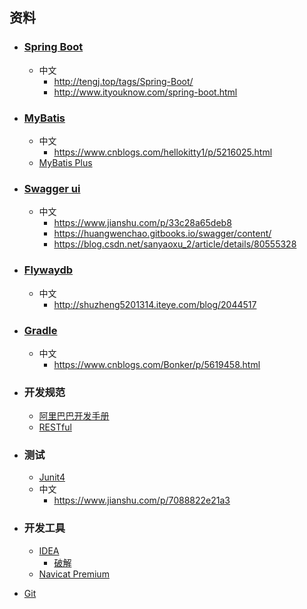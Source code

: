 ## 资料

- ###  [Spring Boot](https://docs.spring.io/spring-boot/docs/1.5.18.BUILD-SNAPSHOT/reference/htmlsingle/)

  - 中文
    - http://tengj.top/tags/Spring-Boot/
    - http://www.ityouknow.com/spring-boot.html

- ### [MyBatis](http://www.mybatis.org/mybatis-3/zh/index.html)

  - 中文
    - https://www.cnblogs.com/hellokitty1/p/5216025.html
  - [MyBatis Plus](http://mp.baomidou.com/guide/)

- ### [Swagger ui](https://swagger.io/docs/specification/about/)

  - 中文
    - https://www.jianshu.com/p/33c28a65deb8
    - https://huangwenchao.gitbooks.io/swagger/content/
    - https://blog.csdn.net/sanyaoxu_2/article/details/80555328

- ### [Flywaydb](https://flywaydb.org/documentation/)

  - 中文
    - http://shuzheng5201314.iteye.com/blog/2044517

- ### [Gradle](https://docs.gradle.org/current/userguide/userguide.html)

  - 中文
    - https://www.cnblogs.com/Bonker/p/5619458.html

- ### 开发规范

  - [阿里巴巴开发手册](https://github.com/alibaba/p3c/blob/master/%E9%98%BF%E9%87%8C%E5%B7%B4%E5%B7%B4Java%E5%BC%80%E5%8F%91%E6%89%8B%E5%86%8C%EF%BC%88%E8%AF%A6%E5%B0%BD%E7%89%88%EF%BC%89.pdf)
  - [RESTful](https://github.com/aisuhua/restful-api-design-references)

- ### 测试

  -  [Junit4](https://junit.org/junit4/)
    - 中文
      - https://www.jianshu.com/p/7088822e21a3

- ### 开发工具

  - [IDEA](https://www.jetbrains.com/idea/download/#section=windows)
    - [破解](http://idea.lanyus.com/)
  - [Navicat Premium](https://www.jianshu.com/p/42a33b0dda9c/)

- [Git](https://git-scm.com/book/zh/v2)

